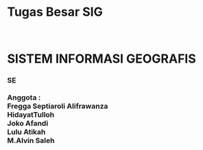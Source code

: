 # Tugas Besar SIG
</br>
<H1>SISTEM INFORMASI GEOGRAFIS</H1>
  <H3>SE
</br>
</br>
Anggota : </br>
Fregga Septiaroli Alifrawanza</br>
HidayatTulloh</br>
Joko Afandi</br>
Lulu Atikah</br>
M.Alvin Saleh</br>

